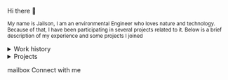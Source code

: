 Hi there 👋
<p><small>
  My name is Jailson, I am an environmental Engineer who loves nature and technology. Because of that, 
  I have been participating in several projects related to it. Below is a brief description of my experience and some projects I joined
</small></p>



<details>
<summary>Work history</summary>
  1.  The Nature Conservancy - Geospatial Analyst (Python, Google Earth Engine, JavaScript, ArcGIS, PostgreSQL/PostGIS)
  2.  Techlead IT Solutions - Fullstack Developer (Java, PHP, NodeJS, Oracle)
  3.  IMAZON - Data Scientist (Python, JavaScript, GEE, GCP, gdal, Tensorflow, Pytorch, VueJS, Mapbox)
</details>

<details>

<summary>Projects</summary>
  
Software Engineering
<br>
  
- Web application using whatsapp boot
- API Rest for a barber shop (Laravel, PHP, PostgreSQL)
- Web application[https://monitoramento.semas.pa.gov.br/ldi/] for management of environmental licenses (Java, PostgreSQL) 

Data Scientist

- Deep Learning application for deforestation monitoring (Python, Pytorch, PostgreSQL, Google Earth Engine)
- Deep Learning application for rock outcrop map (Python, Tensorflow, Google Cloud Storage, Google Earth Engine)
- Mapbox 3D visualizer (JS, Google Earth Engine, Mapbox)

</details>


mailbox Connect with me
